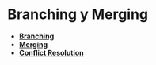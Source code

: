 # Branching y Merging

- [**Branching**](branching.md)
- [**Merging**](merging.md)
- [**Conflict Resolution**](conflict-resolution.md)

